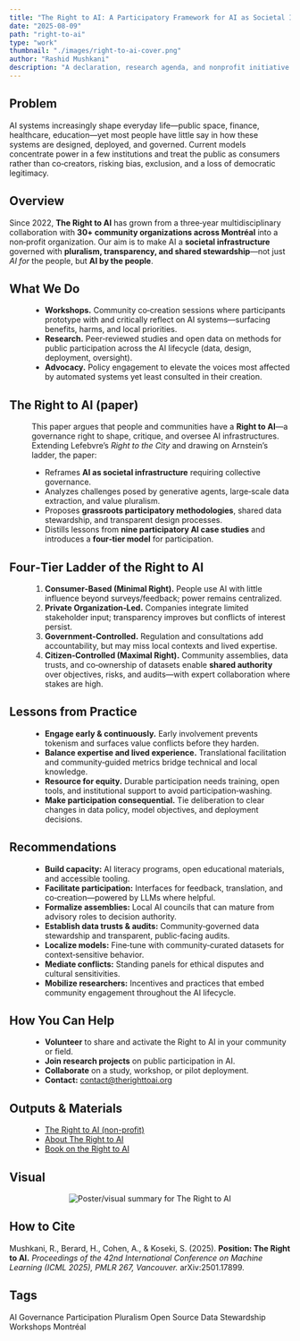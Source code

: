 ```yaml
---
title: "The Right to AI: A Participatory Framework for AI as Societal Infrastructure"
date: "2025-08-09"
path: "right-to-ai"
type: "work"
thumbnail: "./images/right-to-ai-cover.png"
author: "Rashid Mushkani"
description: "A declaration, research agenda, and nonprofit initiative enabling communities to co‑design, oversee, and steward AI that shapes daily life."
---
```


## Problem

AI systems increasingly shape everyday life—public space, finance, healthcare, education—yet most people have little say in how these systems are designed, deployed, and governed. Current models concentrate power in a few institutions and treat the public as consumers rather than co‑creators, risking bias, exclusion, and a loss of democratic legitimacy.

## Overview

Since 2022, **The Right to AI** has grown from a three‑year multidisciplinary collaboration with **30+ community organizations across Montréal** into a non‑profit organization. Our aim is to make AI a **societal infrastructure** governed with **pluralism, transparency, and shared stewardship**—not just *AI for* the people, but **AI by the people**.

## What We Do

<div style="margin-left: 40px;">

- **Workshops.** Community co‑creation sessions where participants prototype with and critically reflect on AI systems—surfacing benefits, harms, and local priorities.  
- **Research.** Peer‑reviewed studies and open data on methods for public participation across the AI lifecycle (data, design, deployment, oversight).  
- **Advocacy.** Policy engagement to elevate the voices most affected by automated systems yet least consulted in their creation.

</div>

## The Right to AI (paper)

<div style="margin-left: 40px;">

This paper argues that people and communities have a **Right to AI**—a governance right to shape, critique, and oversee AI infrastructures. Extending Lefebvre’s *Right to the City* and drawing on Arnstein’s ladder, the paper:
  
- Reframes **AI as societal infrastructure** requiring collective governance.  
- Analyzes challenges posed by generative agents, large‑scale data extraction, and value pluralism.  
- Proposes **grassroots participatory methodologies**, shared data stewardship, and transparent design processes.  
- Distills lessons from **nine participatory AI case studies** and introduces a **four‑tier model** for participation.

</div>

## Four‑Tier Ladder of the Right to AI

<div style="margin-left: 40px;">

1. **Consumer‑Based (Minimal Right).** People use AI with little influence beyond surveys/feedback; power remains centralized.  
2. **Private Organization‑Led.** Companies integrate limited stakeholder input; transparency improves but conflicts of interest persist.  
3. **Government‑Controlled.** Regulation and consultations add accountability, but may miss local contexts and lived expertise.  
4. **Citizen‑Controlled (Maximal Right).** Community assemblies, data trusts, and co‑ownership of datasets enable **shared authority** over objectives, risks, and audits—with expert collaboration where stakes are high.

</div>

## Lessons from Practice

<div style="margin-left: 40px;">

- **Engage early & continuously.** Early involvement prevents tokenism and surfaces value conflicts before they harden.  
- **Balance expertise and lived experience.** Translational facilitation and community‑guided metrics bridge technical and local knowledge.  
- **Resource for equity.** Durable participation needs training, open tools, and institutional support to avoid participation‑washing.  
- **Make participation consequential.** Tie deliberation to clear changes in data policy, model objectives, and deployment decisions.

</div>

## Recommendations

<div style="margin-left: 40px;">

- **Build capacity:** AI literacy programs, open educational materials, and accessible tooling.  
- **Facilitate participation:** Interfaces for feedback, translation, and co‑creation—powered by LLMs where helpful.  
- **Formalize assemblies:** Local AI councils that can mature from advisory roles to decision authority.  
- **Establish data trusts & audits:** Community‑governed data stewardship and transparent, public‑facing audits.  
- **Localize models:** Fine‑tune with community‑curated datasets for context‑sensitive behavior.  
- **Mediate conflicts:** Standing panels for ethical disputes and cultural sensitivities.  
- **Mobilize researchers:** Incentives and practices that embed community engagement throughout the AI lifecycle.

</div>

## How You Can Help

<div style="margin-left: 40px;">

- **Volunteer** to share and activate the Right to AI in your community or field.  
- **Join research projects** on public participation in AI.  
- **Collaborate** on a study, workshop, or pilot deployment.  
- **Contact:** <contact@therighttoai.org>

</div>

## Outputs & Materials

<div style="margin-left: 40px;">

- [The Right to AI (non-profit)](https://www.therighttoai.org/)  
- [About The Right to AI](https://www.therighttoai.org/about)  
- [Book on the Right to AI](https://www.therighttoai.org/book)  

</div>


## Visual

<div align="center">

![Poster/visual summary for The Right to AI](./images/right-to-ai-poster.png)

</div>

## How to Cite

Mushkani, R., Berard, H., Cohen, A., & Koseki, S. (2025). **Position: The Right to AI.** *Proceedings of the 42nd International Conference on Machine Learning (ICML 2025), PMLR 267, Vancouver.* arXiv:2501.17899.



## Tags

<div class="tags">
  <span class="tag">AI Governance</span>
  <span class="tag">Participation</span>
  <span class="tag">Pluralism</span>
  <span class="tag">Open Source</span>
  <span class="tag">Data Stewardship</span>
  <span class="tag">Workshops</span>
  <span class="tag">Montréal</span>
</div>
